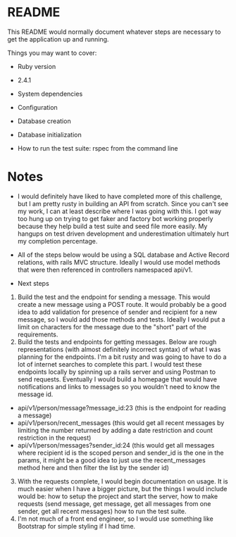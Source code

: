 # README

This README would normally document whatever steps are necessary to get the
application up and running.

Things you may want to cover:

* Ruby version
- 2.4.1
* System dependencies

* Configuration

* Database creation
* Database initialization

* How to run the test suite: rspec from the command line

# Notes
- I would definitely have liked to have completed more of this challenge, but I am pretty rusty in building an API from scratch. Since you can't see my work, I can at least describe where I was going with this. I got way too hung up on trying to get faker and factory bot working properly because they help build a test suite and seed file more easily. My hangups on test driven development and underestimation ultimately hurt my completion percentage.

- All of the steps below would be using a SQL database and Active Record relations, with rails MVC structure. Ideally I would use model methods that were then referenced in controllers namespaced api/v1.

* Next steps
1. Build the test and the endpoint for sending a message. This would create a new message using a POST route. It would probably be a good idea to add validation for presence of sender and recipient for a new message, so I would add those methods and tests. Ideally I would put a limit on characters for the message due to the "short" part of the requirements. 
2. Build the tests and endpoints for getting messages. Below are rough representations (with almost definitely incorrect syntax) of what I was planning for the endpoints. I'm a bit rusty and was going to have to do a lot of internet searches to complete this part. I would test these endpoints locally by spinning up a rails server and using Postman to send requests. Eventually I would build a homepage that would have notifications and links to messages so you wouldn't need to know the message id.
- api/v1/person/message?message_id:23 (this is the endpoint for reading a message)
- api/v1/person/recent_messages (this would get all recent messages by limiting the number returned by adding a date restriction and count restriction in the request)
- api/v1/person/messages?sender_id:24 (this would get all messages where recipient id is the scoped person and sender_id is the one in the params, it might be a good idea to just use the recent_messages method here and then filter the list by the sender id)
3. With the requests complete, I would begin documentation on usage. It is much easier when I have a bigger picture, but the things I would include would be: how to setup the project and start the server, how to make requests (send message, get message, get all messages from one sender, get all recent messages) how to run the test suite.
4. I'm not much of a front end engineer, so I would use something like Bootstrap for simple styling if I had time.
